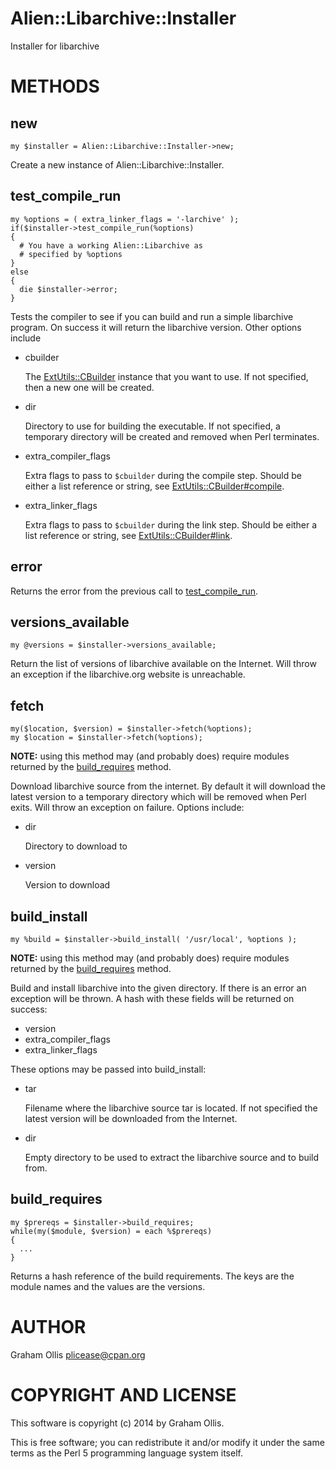 # Alien::Libarchive::Installer

Installer for libarchive

# METHODS

## new

    my $installer = Alien::Libarchive::Installer->new;

Create a new instance of Alien::Libarchive::Installer.

## test\_compile\_run

    my %options = ( extra_linker_flags = '-larchive' );
    if($installer->test_compile_run(%options)
    {
      # You have a working Alien::Libarchive as
      # specified by %options
    }
    else
    {
      die $installer->error;
    }

Tests the compiler to see if you can build and run
a simple libarchive program.  On success it will 
return the libarchive version.  Other options include

- cbuilder

    The [ExtUtils::CBuilder](https://metacpan.org/pod/ExtUtils::CBuilder) instance that you want
    to use.  If not specified, then a new one will
    be created.

- dir

    Directory to use for building the executable.
    If not specified, a temporary directory will be
    created and removed when Perl terminates.

- extra\_compiler\_flags

    Extra flags to pass to `$cbuilder` during the
    compile step.  Should be either a list reference
    or string, see [ExtUtils::CBuilder#compile](https://metacpan.org/pod/ExtUtils::CBuilder#compile).

- extra\_linker\_flags

    Extra flags to pass to `$cbuilder` during the
    link step.  Should be either a list reference
    or string, see [ExtUtils::CBuilder#link](https://metacpan.org/pod/ExtUtils::CBuilder#link).

## error

Returns the error from the previous call to [test\_compile\_run](https://metacpan.org/pod/Alien::Libarchive::Installer#test_compile_run).

## versions\_available

    my @versions = $installer->versions_available;

Return the list of versions of libarchive available on the Internet.
Will throw an exception if the libarchive.org website is unreachable.

## fetch

    my($location, $version) = $installer->fetch(%options);
    my $location = $installer->fetch(%options);

**NOTE:** using this method may (and probably does) require modules
returned by the [build\_requires](https://metacpan.org/pod/Alien::Libarchive::Installer)
method.

Download libarchive source from the internet.  By default it will
download the latest version to a temporary directory which will
be removed when Perl exits.  Will throw an exception on
failure.  Options include:

- dir

    Directory to download to

- version

    Version to download

## build\_install

    my %build = $installer->build_install( '/usr/local', %options );

**NOTE:** using this method may (and probably does) require modules
returned by the [build\_requires](https://metacpan.org/pod/Alien::Libarchive::Installer)
method.

Build and install libarchive into the given directory.  If there
is an error an exception will be thrown.  A hash with these fields
will be returned on success:

- version
- extra\_compiler\_flags
- extra\_linker\_flags

These options may be passed into build\_install:

- tar

    Filename where the libarchive source tar is located.
    If not specified the latest version will be downloaded
    from the Internet.

- dir

    Empty directory to be used to extract the libarchive
    source and to build from.

## build\_requires

    my $prereqs = $installer->build_requires;
    while(my($module, $version) = each %$prereqs)
    {
      ...
    }

Returns a hash reference of the build requirements.  The
keys are the module names and the values are the versions.

# AUTHOR

Graham Ollis <plicease@cpan.org>

# COPYRIGHT AND LICENSE

This software is copyright (c) 2014 by Graham Ollis.

This is free software; you can redistribute it and/or modify it under
the same terms as the Perl 5 programming language system itself.
